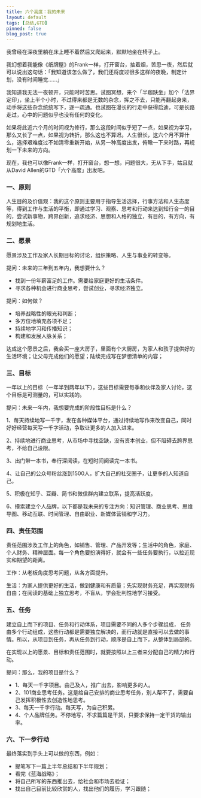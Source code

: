 ```yaml
---
title: 六个高度：我的未来
layout: default
tags: [总结,GTD]
pinned: false
blog_post: true
---
```



我曾经在深夜里躺在床上睡不着然后又爬起来，默默地坐在椅子上。

我幻想着我能像《纸牌屋》的Frank一样，打开窗台，抽着烟，苦思一夜，然后就可以说出这句话：「我知道该怎么做了，我们还将度过很多这样的夜晚，制定计划，没有时间睡觉……」

我知道我无法一夜顿开，只能时时苦思。试图冥想，来个「半跏趺坐」加个「法界定印」，坐上半个小时，不过得来都是无数的杂念，挥之不去，只能再翻起身来，动手将这些杂念统统写下，逐一疏通。也试图在漫长的行走中获得启迪，可是长路走过，心中的问题似乎也没有任何的变化。

如果将此近六个月的时间视为修行，那么这段时间似乎短了一点，如果视为学习，那么又长了一点，如果视为转折，那么这也不算迟。人生很长，这六个月不算什么，选择艰难度过不如清零重新开始，从另一种高度出发，俯瞰一下来时路，再规划一下未来的方向。

现在，我也可以像Frank一样，打开窗台，想一想，问题很大，无从下手，姑且就从David Allen的GTD「六个高度」出发吧。

### 一、原则

人生目的及价值观：我的这个原则主要用于指导生活选择，行事方法和人生态度等，得到工作与生活的平衡，即通过学习、观察、思考和行动来达到知行合一的目的，尝试新事物，跨界创新，追求经济、思想和人格的独立，有目的，有方向，有规划地生活。

### 二、愿景

愿景涉及工作及家人长期目标的讨论，组织策略、人生与事业的转变等。

提问：未来的三年到五年内，我想要什么？

- 找到一份年薪富足的工作。需要给家庭更好的生活条件。
- 寻求各种机会进行商业思考，尝试创业，寻求经济独立。

提问：如何做？

- 培养战略性的眼光和判断；
- 多方位地填充各项不足；
- 持续地学习和传播知识；
- 构建和发展人脉关系；

达成这个愿景之后，我会买一座大房子，里面有个大厨房，为家人和孩子提供好的生活环境；让父母完成他们的愿望；陆续完成写在梦想清单的内容；

### 三、目标

一年以上的目标（一年半到两年以下），这些目标需要每季和伙伴及家人讨论，这个目标是可测量的，可以实践的。

提问：未来一年内，我想要完成的阶段性目标是什么？

1、每天持续地写一千字，发在各种媒体平台，通过持续地写作来改变自己，同时好好经营每天写一千字活动，争取让更多的人加入进来。

2、持续地进行商业思考，从市场中寻找空缺，没有资本创业，但不阻碍去跨界思考，不给自己设限。

3、出门带一本书，奉行深阅读，在短时间阅读完一本书。

4、让自己的公众号粉丝涨到1500人，扩大自己的社交圈子，让更多的人知道自己。

5、积极在知乎、豆瓣、简书和微信群内建立联系，提高活跃度。

6、摸索建立个人品牌，以下都是我未来的专注方向：知识管理、商业思考、思维导图、移动互联、时间管理、自由职业、新媒体营销和学习力。

### 四、责任范围

责任范围涉及工作上的角色，如销售、管理、产品开发等；生活中的角色，家庭、个人财务、精神层面。每一个角色要扮演得好，就会有一些任务要执行，以拉近现实和期望的距离。

工作：从老板角度思考问题，从各方面提升。

生活：为家人提供更好的生活，做到健康和有质量；先实现财务充足，再实现财务自由；在阅读的基础上独立思考，不盲从，学会批判性地学习接受。

### 五、任务

建立自上而下的项目、任务和行动体系，项目需要不同的人多个步骤组成，
任务由多个行动组成，这些行动都是需要独立解决的，而行动就是直接可以去做的事情。所以，从项目到任务，再从任务到行动，顺序是自上而下，从整体到局部的。

在实现以上的愿景、目标和责任范围时，就要按照以上三者来分配自己的精力和行动。

提问：那么，我的项目是什么？

- 1、每天一千字项目。由己及人，推广出去，影响更多的人。
- 2、101商业思考任务。这是给自己安排的商业思考任务，别人帮不了，需要自己发挥积极性去创造性地思考。
- 3、每天一千字行动。每天写，为自己积累。
- 4、个人品牌任务。不停地写，不求篇篇是干货，只要求保持一定干货的输出率。

### 六、下一步行动

最终落实到手头上可以做的东西，例如：

- 提笔写下一篇上半年总结和下半年规划；
- 看完《蓝海战略》；
- 将自己所写的东西推出去，给社会和市场去验证；
- 找出自己目前比较欣赏的人，找出他们的履历，学习跟随；


